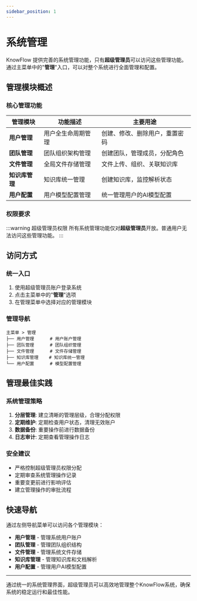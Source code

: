 ```yaml
---
sidebar_position: 1
---
```


# 系统管理

KnowFlow 提供完善的系统管理功能，只有**超级管理员**可以访问这些管理功能。通过主菜单中的"**管理**"入口，可以对整个系统进行全面管理和配置。

## 管理模块概述

### 核心管理功能

| 管理模块 | 功能描述 | 主要用途 |
|----------|----------|----------|
| **用户管理** | 用户全生命周期管理 | 创建、修改、删除用户，重置密码 |
| **团队管理** | 团队组织架构管理 | 创建团队，管理成员，分配角色 |
| **文件管理** | 全局文件存储管理 | 文件上传、组织、关联知识库 |
| **知识库管理** | 知识库统一管理 | 创建知识库，监控解析状态 |
| **用户配置** | 用户模型配置管理 | 统一管理用户的AI模型配置 |

### 权限要求

:::warning 超级管理员权限
所有系统管理功能仅对**超级管理员**开放。普通用户无法访问这些管理功能。
:::

## 访问方式

### 统一入口

1. 使用超级管理员账户登录系统
2. 点击主菜单中的"**管理**"选项
3. 在管理菜单中选择对应的管理模块

### 管理导航

```
主菜单 > 管理
├── 用户管理      # 用户账户管理
├── 团队管理      # 团队组织管理
├── 文件管理      # 文件存储管理
├── 知识库管理    # 知识库统一管理
└── 用户配置      # 模型配置管理
```

## 管理最佳实践

### 系统管理策略

1. **分层管理**: 建立清晰的管理层级，合理分配权限
2. **定期维护**: 定期检查用户状态，清理无效账户
3. **数据备份**: 重要操作前进行数据备份
4. **日志审计**: 定期查看管理操作日志

### 安全建议

- 严格控制超级管理员权限分配
- 定期审查系统管理操作记录
- 重要变更前进行影响评估
- 建立管理操作的审批流程

## 快速导航

通过左侧导航菜单可以访问各个管理模块：
- **用户管理** - 管理系统用户账户
- **团队管理** - 管理团队组织结构
- **文件管理** - 管理系统文件存储
- **知识库管理** - 管理知识库和文档解析
- **用户配置** - 管理用户AI模型配置

---

通过统一的系统管理界面，超级管理员可以高效地管理整个KnowFlow系统，确保系统的稳定运行和最佳性能。